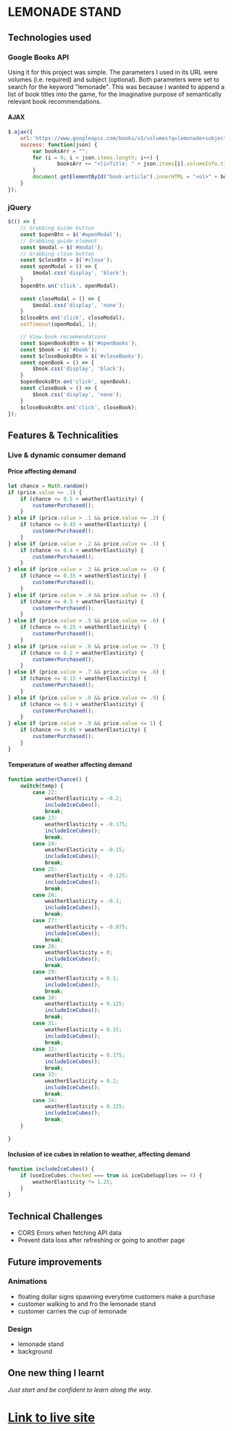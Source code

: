 # LEMONADE STAND
## Technologies used
### Google Books API
Using it for this project was simple. The parameters I used in its URL were volumes (i.e. required) and subject (optional). Both parameters were set to search for the keyword "lemonade". This was because I wanted to append a list of book titles into the game, for the imaginative purpose of semantically relevant book recommendations.
#### AJAX
```javascript
$.ajax({
    url:'https://www.googleapis.com/books/v1/volumes?q=lemonade+subject:lemonade&key=AIzaSyBJFvXiEFoq49wCcpJ2TxL64hQbLF_Ibhs',
    success: function(json) {
        var booksArr = "";
        for (i = 0; i < json.items.length; i++) {
                booksArr += "<li>Title: " + json.items[i].volumeInfo.title + ", Author: " + json.items[i].volumeInfo.authors[0] + "<br>";
        }
        document.getElementById("book-article").innerHTML = "<ol>" + booksArr + "</ol><br>";
    }
});
```
### jQuery
```javascript
$(() => {
    // Grabbing Guide button
    const $openBtn = $('#openModal');
    // Grabbing guide element
    const $modal = $('#modal');
    // Grabbing close button
    const $closeBtn = $('#close');
    const openModal = () => {
        $modal.css('display', 'block');
    }
    $openBtn.on('click', openModal);
    
    const closeModal = () => {
        $modal.css('display', 'none');
    }
    $closeBtn.on('click', closeModal);
    setTimeout(openModal, 1);

    // View book recommendations
    const $openBooksBtn = $('#openBooks');
    const $book = $('#book');
    const $closeBooksBtn = $('#closeBooks');
    const openBook = () => {
        $book.css('display', 'block');
    }
    $openBooksBtn.on('click', openBook);
    const closeBook = () => {
        $book.css('display', 'none');
    }
    $closeBooksBtn.on('click', closeBook);
});
```
## Features & Technicalities
### Live & dynamic consumer demand
#### Price affecting demand
```javascript
let chance = Math.random() 
if (price.value <= .1) {
    if (chance <= 0.5 + weatherElasticity) {
        customerPurchased();
    }
} else if (price.value > .1 && price.value <= .2) {
    if (chance <= 0.45 + weatherElasticity) {
        customerPurchased();
    }
} else if (price.value > .2 && price.value <= .3) {
    if (chance <= 0.4 + weatherElasticity) {
        customerPurchased();
    }
} else if (price.value > .3 && price.value <= .4) {
    if (chance <= 0.35 + weatherElasticity) {
        customerPurchased();
    }
} else if (price.value > .4 && price.value <= .5) {
    if (chance <= 0.3 + weatherElasticity) {
        customerPurchased();
    }
} else if (price.value > .5 && price.value <= .6) {
    if (chance <= 0.25 + weatherElasticity) {
        customerPurchased();
    }
} else if (price.value > .6 && price.value <= .7) {
    if (chance <= 0.2 + weatherElasticity) {
        customerPurchased();
    }
} else if (price.value > .7 && price.value <= .8) {
    if (chance <= 0.15 + weatherElasticity) {
        customerPurchased();
    }
} else if (price.value > .8 && price.value <= .9) {
    if (chance <= 0.1 + weatherElasticity) {
        customerPurchased();
    }
} else if (price.value > .9 && price.value <= 1) {
    if (chance <= 0.05 + weatherElasticity) {
        customerPurchased();
    }
}
```
#### Temperature of weather affecting demand
```javascript
function weatherChance() {
    switch(temp) {
        case 22:
            weatherElasticity = -0.2;
            includeIceCubes();
            break;
        case 23:
            weatherElasticity = -0.175;
            includeIceCubes();
            break;
        case 24:
            weatherElasticity = -0.15;
            includeIceCubes();
            break;
        case 25:
            weatherElasticity = -0.125;
            includeIceCubes();
            break;
        case 26:
            weatherElasticity = -0.1;
            includeIceCubes();
            break;
        case 27:
            weatherElasticity = -0.075;
            includeIceCubes();
            break;
        case 28:
            weatherElasticity = 0;
            includeIceCubes();
            break;
        case 29:
            weatherElasticity = 0.1;
            includeIceCubes();
            break;
        case 30:
            weatherElasticity = 0.125;
            includeIceCubes();
            break;
        case 31:
            weatherElasticity = 0.15;
            includeIceCubes();
            break;
        case 32:
            weatherElasticity = 0.175;
            includeIceCubes();
            break;
        case 33:
            weatherElasticity = 0.2;
            includeIceCubes();
            break;
        case 34:
            weatherElasticity = 0.225;
            includeIceCubes();
            break;
    }
    
}
```
#### Inclusion of ice cubes in relation to weather, affecting demand
```javascript
function includeIceCubes() {
    if (useIceCubes.checked === true && iceCubeSupplies >= 4) {
        weatherElasticity *= 1.25;
    } 
}
```
## Technical Challenges
- CORS Errors when fetching API data
- Prevent data loss after refreshing or going to another page
## Future improvements
### Animations
- floating dollar signs spawning everytime customers make a purchase
- customer walking to and fro the lemonade stand
- customer carries the cup of lemonade
### Design
- lemonade stand
- background
## One new thing I learnt
_Just start and be confident to learn along the way._
# [Link to live site](https://numanharith.github.io/lemonadestand/LemonadeStand/home.html)
